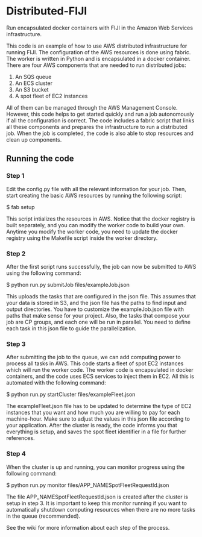 # Distributed-FIJI
Run encapsulated docker containers with FIJI in the Amazon Web Services infrastructure.

This code is an example of how to use AWS distributed infrastructure for running FIJI.
The configuration of the AWS resources is done using fabric. The worker is written in Python 
and is encapsulated in a docker container. There are four AWS components that are needed to run 
distributed jobs:

1. An SQS queue
2. An ECS cluster
3. An S3 bucket
4. A spot fleet of EC2 instances

All of them can be managed through the AWS Management Console. However, this code helps to get
started quickly and run a job autonomously if all the configuration is correct. The code includes 
a fabric script that links all these components and prepares the infrastructure to run a distributed 
job. When the job is completed, the code is also able to stop resources and clean up components. 

## Running the code

### Step 1
Edit the config.py file with all the relevant information for your job. Then, start creating 
the basic AWS resources by running the following script:

 $ fab setup

This script intializes the resources in AWS. Notice that the docker registry is built separately,
and you can modify the worker code to build your own. Anytime you modify the worker code, you need
to update the docker registry using the Makefile script inside the worker directory.

### Step 2
After the first script runs successfully, the job can now be submitted to AWS using the 
following command:

 $ python run.py submitJob files/exampleJob.json

This uploads the tasks that are configured in the json file. This assumes that your data is stored
in S3, and the json file has the paths to find input and output directories. You have to customize
the exampleJob.json file with paths that make sense for your project. Also, the tasks that compose
your job are CP groups, and each one will be run in parallel. You need to define each task in this
json file to guide the parallelization.

### Step 3
After submitting the job to the queue, we can add computing power to process all tasks in AWS. This
code starts a fleet of spot EC2 instances which will run the worker code. The worker code is encapsulated
in docker containers, and the code uses ECS services to inject them in EC2. All this is automated
with the following command:

 $ python run.py startCluster files/exampleFleet.json

The exampleFleet.json file has to be updated to determine the type of EC2 instances that you want
and how much you are willing to pay for each machine-hour. Make sure to adjust the values in this
json file according to your application. After the cluster is ready, the code informs you that
everything is setup, and saves the spot fleet identifier in a file for further references.

### Step 4
When the cluster is up and running, you can monitor progress using the following command:

 $ python run.py monitor files/APP_NAMESpotFleetRequestId.json

The file APP_NAMESpotFleetRequestId.json is created after the cluster is setup in step 3. It is 
important to keep this monitor running if you want to automatically shutdown computing resources
when there are no more tasks in the queue (recommended).

See the wiki for more information about each step of the process.
